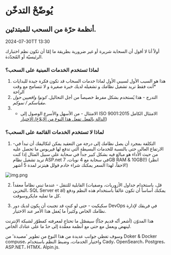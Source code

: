 # يُوضّحْ التدخّن

## أنظمة حرّة من السحب للمبتدئين.

<!--category-- Clearing the smoke, introduction -->
<datetime class="hidden">2024-07-30TT 13:30</datetime>

أولاً أنا لا أقول أن السحابة شريرة أو غير ضرورية بطريقة ما
إمّا أن تكون نظم اختبارك الرئيسيّة أو المُجدّدة.

### لماذا تستخدم الخدمات المبنية على السحب؟

1. هذا هو السبب الأول لسببي الأول لماذا خدمات السحاب قد تكون فكرة جيدة للبدايات *أنت فقط تريد تشغيل نظامك و تشغيله لديك خبرة صغيرة و لا تتسامح مع وقت الراحة
2. التدرج - هذا يُستخدم بشكل مفرط خصيصاً من أجل التحاليل. *كونوا واقعيين حول مقياسكم / نموكم*.
3. - الامتثال - من الأسهل والأسرع الوصول إلى ISO 9001:2015 الامتثال الكامل [الدالة بالفعل تفعل هذا النوع من الإبلاغ/ الاختبار](https://learn.microsoft.com/en-us/azure/compliance/offerings/offering-iso-9001))

### لماذا لا تستخدم الخدمات القائمة على السحب؟

1. -التكلفة بمجرد أن يصل نظامك إلى درجة من التعقيد يمكن لتكاليفك أن تبدأ في الارتفاع العالي حتى بالنسبة للخدمات البسيطة التي تدفع لها فيريوس ما تحصل عليه من حيث الأداء هو مبالغ فيه بشكل كبير جداً في سحابة على سبيل المثال
   إذا كنت تريد تشغيل نظام ASP.net في سحابة مع 4 نوبات، 7GB RAM & 10GB(!) (انظر لاحقاً، لهذا السعر يمكنك شراء خادم فولل هيتزنر لمدة 5 أشهر!)

![img.png](img.png?width=500&format=webp)

2. القابلية للتنقل - عندما تبني نظاماً معقداً (قل، باستخدام جداول الأزوريات، وصفيات التخزين، SQL Server et al) يمكنك أساساً أن تكون عالقاً باستخدام هذه النظم ودفع كل ما تمليه مايكروسوفت.

3. سكيكيت - حتى لو كنت قد تجنبت أن يكون لديك دور DevOps في فريقك لإدارة نظامك الخاص وكثيراً ما يُغفل هذا الأمر عند الاختيار.

هذا المدوّن (أشعر أنّه قديم جدّاً) سيفصّل ما تحتاج لمعرفته كمطوّر لشبكة الإنترنت لينهض ويعمل مع حتى مع أنظمة معقّدة إلى حدّ ما على عتادك الخاص.

وسوف تغطي جوانب عديدة من هذا النوع من تطوير 'مصيدة' من Doker & Docker compuse، واختيار الخدمات، وضبط النظم باستخدام Cady، OpenSearch، Postgres، ASP.NET، HTMX، Alpin.js.